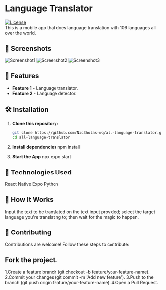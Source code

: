 # Language Translator

[![License](https://img.shields.io/badge/license-MIT-blue.svg)](LICENSE)  
This is a mobile app that does language translation with 106 languages all over the world. 

## 📱 Screenshots

![Screenshot1](path/to/screenshot1.png)
![Screenshot2](path/to/screenshot2.png)
![Screenshot3](path/to/screenshot3.png)



## 🚀 Features

- **Feature 1** - Language translator.
- **Feature 2** - Language detector.

## 🛠️ Installation

1. **Clone this repository:**
   ```bash
   git clone https://github.com/Nic3holas-wq/all-language-translator.git
   cd all-language-translator

2. **Install dependencies**
   npm install

3. **Start the App**
   npx expo start

## 🤖 Technologies Used
React Native
Expo
Python

## 🎨 How It Works
Input the text to be translated on the text input provided; select the target language you're translating to; then wait for the magic to happen.

## 🙌 Contributing
Contributions are welcome! Follow these steps to contribute:

## Fork the project.
1.Create a feature branch (git checkout -b feature/your-feature-name).
2.Commit your changes (git commit -m 'Add new feature').
3.Push to the branch (git push origin feature/your-feature-name).
4.Open a Pull Request.
